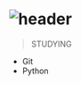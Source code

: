 # ![header](https://capsule-render.vercel.app/api?type=waving&color=3766AB&height=300&section=header&text=TaeHyun's%20GitHub&fontColor=ffffff)


> STUDYING

- Git
- Python

<!--
**TaeHyunAn817/TaeHyunAn817** is a ✨ _special_ ✨ repository because its `README.md` (this file) appears on your GitHub profile.

Here are some ideas to get you started:

- 🔭 I’m currently working on ...
- 🌱 I’m currently learning ...
- 👯 I’m looking to collaborate on ...
- 🤔 I’m looking for help with ...
- 💬 Ask me about ...
- 📫 How to reach me: ...
- 😄 Pronouns: ...
- ⚡ Fun fact: ...
-->
